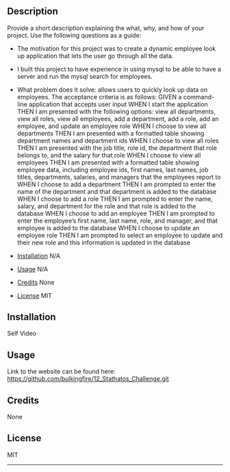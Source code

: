 # <Challenge-12>

## Description

Provide a short description explaining the what, why, and how of your project. Use the following questions as a guide:

- The motivation for this project was to create a dynamic employee look up application that lets the user go through all the data. 
- I built this project to have experience in using mysql to be able to have a server and run the mysql search for employees.  
- What problem does it solve: allows users to quickly look up data on employees. 
The acceptance criteria is as follows:
GIVEN a command-line application that accepts user input
WHEN I start the application
THEN I am presented with the following options: view all departments, view all roles, view all employees, add a department, add a role, add an employee, and update an employee role
WHEN I choose to view all departments
THEN I am presented with a formatted table showing department names and department ids
WHEN I choose to view all roles
THEN I am presented with the job title, role id, the department that role belongs to, and the salary for that role
WHEN I choose to view all employees
THEN I am presented with a formatted table showing employee data, including employee ids, first names, last names, job titles, departments, salaries, and managers that the employees report to
WHEN I choose to add a department
THEN I am prompted to enter the name of the department and that department is added to the database
WHEN I choose to add a role
THEN I am prompted to enter the name, salary, and department for the role and that role is added to the database
WHEN I choose to add an employee
THEN I am prompted to enter the employee’s first name, last name, role, and manager, and that employee is added to the database
WHEN I choose to update an employee role
THEN I am prompted to select an employee to update and their new role and this information is updated in the database



- [Installation](#installation) N/A
- [Usage](#usage) N/A
- [Credits](#credits) None
- [License](#license) MIT

## Installation

Self Video

## Usage

Link to the website can be found here: https://github.com/bulkingfire/12_Stathatos_Challenge.git


## Credits

None

## License

MIT

---

